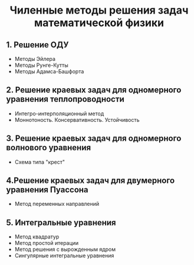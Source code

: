 <h1 align = center>Чиленные методы решения задач математической физики</h1>

## 1. Решение ОДУ
- Методы Эйлера
- Методы Рунге-Кутты
- Методы Адамса-Башфорта
## 2. Решение краевых задач для одномерного уравнения теплопроводности
- Интегро-интерполяционный метод
- Моннотоность. Консервативность. Устойчивость
## 3. Решение краевых задач для одномерного волнового уравнения
- Схема типа "крест"
## 4.Решение краевых задач для двумерного уравнения Пуассона
- Метод переменных направлений  
## 5. Интегральные уравнения
- Метод квадратур
- Метод простой итерации
- Метод решения с вырожденным ядром
- Сингулярные интегральные уравнения
